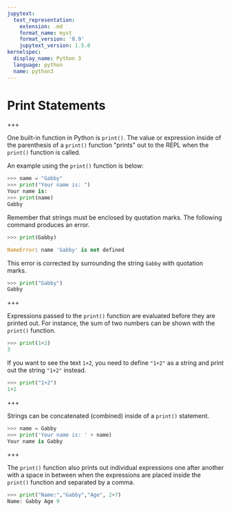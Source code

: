 ```yaml
---
jupytext:
  text_representation:
    extension: .md
    format_name: myst
    format_version: '0.9'
    jupytext_version: 1.5.0
kernelspec:
  display_name: Python 3
  language: python
  name: python3
---
```


# Print Statements

+++

One built-in function in Python is ```print()```. The value or expression inside of the parenthesis of a ```print()``` function "prints" out to the REPL when the ```print()``` function is called.

An example using the ```print()``` function is below:

```python
>>> name = "Gabby"
>>> print("Your name is: ")
Your name is:
>>> print(name)
Gabby
```

Remember that strings must be enclosed by quotation marks. The following command produces an error.

```python
>>> print(Gabby)

NameError: name 'Gabby' is not defined
```

This error is corrected by surrounding the string ```Gabby``` with quotation marks.

```python
>>> print("Gabby")
Gabby
```

+++

Expressions passed to the ```print()``` function are evaluated before they are printed out. For instance, the sum of two numbers can be shown with the ```print()``` function.

```python
>>> print(1+2)
3
```

If you want to see the text ```1+2```, you need to define ```"1+2"``` as a string and print out the string ```"1+2"``` instead.

```python
>>> print("1+2")
1+2
```

+++

Strings can be concatenated (combined) inside of a ```print()``` statement.

```python
>>> name = Gabby
>>> print('Your name is: ' + name)
Your name is Gabby
```

+++

The ```print()``` function also prints out individual expressions one after another with a space in between when the expressions are placed inside the ```print()``` function and separated by a comma.

```python
>>> print("Name:","Gabby","Age", 2+7)
Name: Gabby Age 9
```

```{code-cell} ipython3

```
